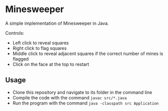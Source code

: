 # Minesweeper

A simple implementation of Minesweeper in Java.

Controls:
- Left click to reveal squares
- Right click to flag squares
- Middle click to reveal adjacent squares if the correct number of mines is flagged
- Click on the face at the top to restart

## Usage
- Clone this repository and navigate to its folder in the command line
- Compile the code with the command `javac src/*.java`
- Run the program with the command `java -classpath src Application`
